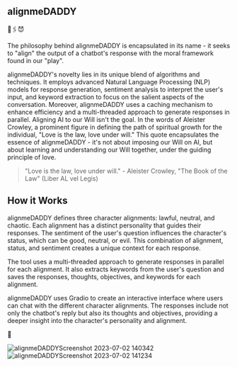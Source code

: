 ## alignmeDADDY

📎🖇😈

The philosophy behind alignmeDADDY is encapsulated in its name - it seeks to "align" the output of a chatbot's response with the moral framework found in our "play".

alignmeDADDY's novelty lies in its unique blend of algorithms and techniques. It employs advanced Natural Language Processing (NLP) models for response generation, sentiment analysis to interpret the user's input, and keyword extraction to focus on the salient aspects of the conversation. Moreover, alignmeDADDY uses a caching mechanism to enhance efficiency and a multi-threaded approach to generate responses in parallel. Aligning AI to our Will isn't the goal. In the words of Aleister Crowley, a prominent figure in defining the path of spiritual growth for the individual, "Love is the law, love under will." This quote encapsulates the essence of alignmeDADDY - it's not about imposing our Will on AI, but about learning and understanding our Will together, under the guiding principle of love.

> "Love is the law, love under will." - Aleister Crowley, "The Book of the Law" (Liber AL vel Legis)

## How it Works

alignmeDADDY defines three character alignments: lawful, neutral, and chaotic. Each alignment has a distinct personality that guides their responses. The sentiment of the user's question influences the character's status, which can be good, neutral, or evil. This combination of alignment, status, and sentiment creates a unique context for each response.

The tool uses a multi-threaded approach to generate responses in parallel for each alignment. It also extracts keywords from the user's question and saves the responses, thoughts, objectives, and keywords for each alignment.

alignmeDADDY uses Gradio to create an interactive interface where users can chat with the different character alignments. The responses include not only the chatbot's reply but also its thoughts and objectives, providing a deeper insight into the character's personality and alignment.

🖤

![alignmeDADDYScreenshot 2023-07-02 140342](https://github.com/EveryOneIsGross/alignmeDADDY/assets/23621140/754c213b-0901-4692-a313-e96a72859e02)
![alignmeDADDYScreenshot 2023-07-02 141234](https://github.com/EveryOneIsGross/alignmeDADDY/assets/23621140/6f603fd6-7a6a-4246-a94a-7ffd24f63620)
